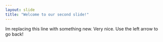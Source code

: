 ```yaml
---
layout: slide
title: "Welcome to our second slide!"
---
```

Im replacing this line with something new. Very nice. 
Use the left arrow to go back!
